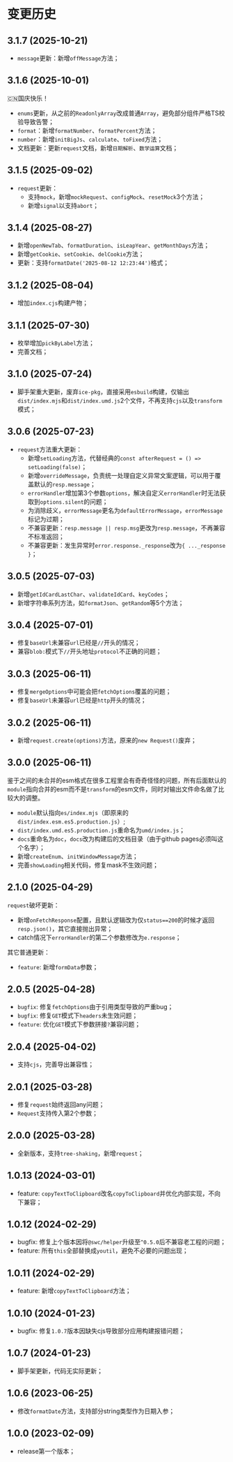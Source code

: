 # 变更历史

## 3.1.7 (2025-10-21)

* `message`更新：新增`offMessage`方法；

## 3.1.6 (2025-10-01)

🇨🇳国庆快乐！

* `enums`更新，从之前的`ReadonlyArray`改成普通`Array`，避免部分组件严格TS校验导致告警；
* `format`：新增`formatNumber`、`formatPercent`方法；
* `number`：新增`initBigJs`、`calculate`、`toFixed`方法；
* 文档更新：更新`request`文档，新增`日期解析`、`数学运算`文档；

## 3.1.5 (2025-09-02)

* `request`更新：
  * 支持`mock`，新增`mockRequest`、`configMock`、`resetMock`3个方法；
  * 新增`signal`以支持`abort`；

## 3.1.4 (2025-08-27)

* 新增`openNewTab`、`formatDuration`、`isLeapYear`、`getMonthDays`方法；
* 新增`getCookie`、`setCookie`、`delCookie`方法；
* 更新：支持`formatDate('2025-08-12 12:23:44')`格式；

## 3.1.2 (2025-08-04)

* 增加`index.cjs`构建产物；

## 3.1.1 (2025-07-30)

* 枚举增加`pickByLabel`方法；
* 完善文档；

## 3.1.0 (2025-07-24)

* 脚手架重大更新，废弃`ice-pkg`，直接采用`esbuild`构建，仅输出`dist/index.mjs`和`dist/index.umd.js`2个文件，不再支持`cjs`以及`transform`模式；

## 3.0.6 (2025-07-23)

* `request`方法重大更新：
    * 新增`setLoading`方法，代替经典的`const afterRequest = () => setLoading(false)`；
    * 新增`overrideMessage`，负责统一处理自定义异常文案逻辑，可以用于覆盖默认的`resp.message`；
    * `errorHandler`增加第3个参数`options`，解决自定义`errorHandler`时无法获取到`options.silent`的问题；
    * 为消除歧义，`errorMessage`更名为`defaultErrorMessage`，`errorMessage`标记为过期；
    * 不兼容更新：`resp.message || resp.msg`更改为`resp.message`，不再兼容不标准返回；
    * 不兼容更新：发生异常时`error.response._response`改为`{ ..._response }`；

## 3.0.5 (2025-07-03)

* 新增`getIdCardLastChar`、`validateIdCard`、`keyCodes`；
* 新增字符串系列方法，如`formatJson`、`getRandom`等5个方法；

## 3.0.4 (2025-07-01)

* 修复`baseUrl`未兼容`url`已经是`//`开头的情况；
* 兼容`blob:`模式下`//`开头地址`protocol`不正确的问题；

## 3.0.3 (2025-06-11)

* 修复`mergeOptions`中可能会把`fetchOptions`覆盖的问题；
* 修复`baseUrl`未兼容`url`已经是`http`开头的情况；

## 3.0.2 (2025-06-11)

* 新增`request.create(options)`方法，原来的`new Request()`废弃；

## 3.0.0 (2025-06-11)

鉴于之间的未合并的esm格式在很多工程里会有奇奇怪怪的问题，所有后面默认的`module`指向合并的esm而不是`transform`的esm文件，同时对输出文件命名做了比较大的调整。

* `module`默认指向`es/index.mjs`（即原来的`dist/index.esm.es5.production.js`）;
* `dist/index.umd.es5.production.js`重命名为`umd/index.js`；
* `docs`重命名为`doc`，`docs`改为构建后的文档目录（由于github pages必须叫这个名字）；
* 新增`createEnum`、`initWindowMessage`方法；
* 完善`showLoading`相关代码，修复mask不生效问题； 

## 2.1.0 (2025-04-29)

`request`破坏更新：

* 新增`onFetchResponse`配置，且默认逻辑改为仅`status==200`的时候才返回`resp.json()`，其它直接抛出异常；
* catch情况下`errorHandler`的第二个参数修改为`e.response`；

其它普通更新：

* `feature`: 新增`formData`参数；


## 2.0.5 (2025-04-28)

* `bugfix`: 修复`fetchOptions`由于引用类型导致的严重bug；
* `bugfix`: 修复`GET`模式下`headers`未生效问题；
* `feature`: 优化`GET`模式下参数拼接`?`兼容问题；

## 2.0.4 (2025-04-02)

* 支持`cjs`，完善导出兼容性；

## 2.0.1 (2025-03-28)

* 修复`request`始终返回any问题；
* `Request`支持传入第2个参数；

## 2.0.0 (2025-03-28)

* 全新版本，支持`tree-shaking`，新增`request`；

## 1.0.13 (2024-03-01)

* feature: `copyTextToClipboard`改名`copyToClipboard`并优化内部实现，不向下兼容；

## 1.0.12 (2024-02-29)

* bugfix: 修复上个版本因将`@swc/helper`升级至`^0.5.0`后不兼容老工程的问题；
* feature: 所有`this`全部替换成`youtil`，避免不必要的问题出现；

## 1.0.11 (2024-02-29)

* feature: 新增`copyTextToClipboard`方法；

## 1.0.10 (2024-01-23)

* bugfix: 修复`1.0.7`版本因缺失cjs导致部分应用构建报错问题；

## 1.0.7 (2024-01-23)

* 脚手架更新，代码无实际更新；

## 1.0.6 (2023-06-25)

* 修改`formatDate`方法，支持部分string类型作为日期入参；

## 1.0.0 (2023-02-09)

* release第一个版本；
